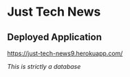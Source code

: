 # Just Tech News
## Deployed Application
https://just-tech-news9.herokuapp.com/

*This is strictly a database*
